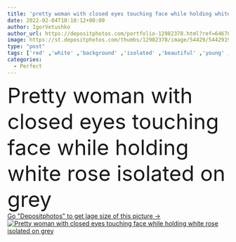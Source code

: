 ```yaml
---
title: 'pretty woman with closed eyes touching face while holding white rose isolated on grey'
date: 2022-02-04T10:10:12+00:00
author: IgorVetushko
author_url: https://depositphotos.com/portfolio-12982378.html?ref=64678756
image: https://st.depositphotos.com/thumbs/12982378/image/54429/544291916/api_thumb_450.jpg?forcejpeg=true
type: "post"
tags: ['red' ,'white' ,'background' ,'isolated' ,'beautiful' ,'young' ,'beauty' ,'model' ,'femininity' ,'fresh' ,'plant' ,'caucasian' ,'flower' ,'natural' ,'face' ,'care' ,'gray' ,'skin' ,'pretty' ,'concept' ,'woman' ,'touch' ,'makeup' ,'mascara' ,'body' ,'grey' ,'charming' ,'perfect' ,'attractive' ,'rose' ,'lips' ,'sensual' ,'posing' ,'lipstick' ,'visage' ,'copy space' ,'one person' ,'closed eyes' ,'Studio Shot' ,'eye shadow' ,'strapless top' ]
categories: 
  - Perfect
---
```

<div aling="center">
            <font size="60"> Pretty woman with closed eyes touching face while holding white rose isolated on grey</font>   
</div>
<div>
    <a href='https://st.depositphotos.com/thumbs/12982378/image/54429/544291916/api_thumb_450.jpg?forcejpeg=true?ref=64678756' target=_blank > Go "Depositphotos" to get lage size of this picture ->
        <img href='https://st.depositphotos.com/thumbs/12982378/image/54429/544291916/api_thumb_450.jpg?forcejpeg=true?ref=64678756' src='https://st.depositphotos.com/12982378/54429/i/950/depositphotos_544291916-stock-photo-pretty-woman-closed-eyes-touching.jpg?forcejpeg=true' alt='Pretty woman with closed eyes touching face while holding white rose isolated on grey' >
    </a>
</div>
